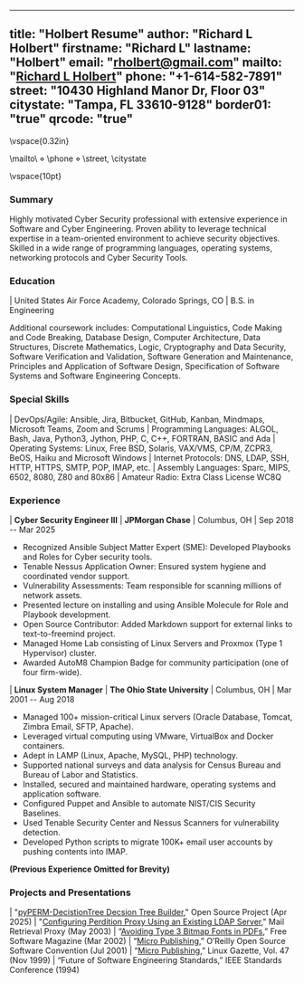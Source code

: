 ---
title: "Holbert Resume"
author: "Richard L Holbert"
firstname: "Richard L"
lastname: "Holbert"
email: "rholbert@gmail.com"
mailto: "[Richard L Holbert](rholbert@gmail.com)"
phone: "+1-614-582-7891"
street: "10430 Highland Manor Dr, Floor 03"
citystate: "Tampa, FL 33610-9128"
border01: "true"
qrcode: "true"
---

\vspace{0.32in}

\mailto\ $\diamond$ \phone$~$$\diamond$ \street\, \citystate

\vspace{10pt}

### Summary

Highly motivated Cyber Security professional with extensive experience in Software and Cyber Engineering.
Proven ability to leverage technical expertise in a team-oriented environment to achieve security objectives.
Skilled in a wide range of programming languages, operating systems, networking protocols and Cyber Security Tools.

### Education

| United States Air Force Academy, Colorado Springs, CO
| B.S. in Engineering

Additional coursework includes: Computational Linguistics, Code Making and Code Breaking, Database Design,
Computer Architecture, Data Structures, Discrete Mathematics, Logic, Cryptography and Data Security,
Software Verification and Validation, Software Generation and Maintenance, Principles and Application of Software
Design, Specification of Software Systems and Software Engineering Concepts.

### Special Skills

| DevOps/Agile: Ansible, Jira, Bitbucket, GitHub, Kanban, Mindmaps, Microsoft Teams, Zoom and Scrums
| Programming Languages: ALGOL, Bash, Java, Python3, Jython, PHP, C, C++, FORTRAN, BASIC and Ada
| Operating Systems: Linux, Free BSD, Solaris, VAX/VMS, CP/M, ZCPR3, BeOS, Haiku and Microsoft Windows
| Internet Protocols: DNS, LDAP, SSH, HTTP, HTTPS, SMTP, POP, IMAP, etc.
| Assembly Languages: Sparc, MIPS, 6502, 8080, Z80 and 80x86
| Amateur Radio: Extra Class License WC8Q

### Experience

| **Cyber Security Engineer III** | **JPMorgan Chase** | Columbus, OH | Sep 2018 -- Mar 2025

* Recognized Ansible Subject Matter Expert (SME): Developed Playbooks and Roles for Cyber security tools.
* Tenable Nessus Application Owner: Ensured system hygiene and coordinated vendor support.
* Vulnerability Assessments: Team responsible for scanning millions of network assets.
* Presented lecture on installing and using Ansible Molecule for Role and Playbook development.
* Open Source Contributor: Added Markdown support for external links to text-to-freemind project.
* Managed Home Lab consisting of Linux Servers and Proxmox (Type 1 Hypervisor) cluster.
* Awarded AutoM8 Champion Badge for community participation (one of four firm-wide).

| **Linux System Manager**  |  **The Ohio State University** | Columbus, OH | Mar 2001 -- Aug 2018

* Managed 100+ mission-critical Linux servers (Oracle Database, Tomcat, Zimbra Email, SFTP, Apache).
* Leveraged virtual computing using VMware, VirtualBox and Docker containers.
* Adept in LAMP (Linux, Apache, MySQL, PHP) technology.
* Supported national surveys and data analysis for Census Bureau and Bureau of Labor and Statistics.
* Installed, secured and maintained hardware, operating systems and application software.
* Configured Puppet and Ansible to automate NIST/CIS Security Baselines.
* Used Tenable Security Center and Nessus Scanners for vulnerability detection.
* Developed Python scripts to migrate 100K+ email user accounts by pushing contents into IMAP.

**(Previous Experience Omitted for Brevity)**

### Projects and Presentations

| "[pyPERM-DecistionTree Decsion Tree Builder](https://github.com/buckeye43210/pyPERM-DecisionTree)," Open Source Project (Apr 2025)
| "[Configuring Perdition Proxy Using an Existing LDAP Server](http://horms.net/projects/perdition/docs/perdition_ldap.pdf)," Mail Retrieval Proxy (May 2003)
| “[Avoiding Type 3 Bitmap Fonts in PDFs](http://www.free-soft.org/FSM/english/issue03/rick.pdf),” Free Software Magazine (Mar 2002)
| “[Micro Publishing](http://conferences.oreillynet.com/cs/os2001/view/e_sess/1483),” O’Reilly Open Source Software Convention (Jul 2001)
| “[Micro Publishing](https://web.archive.org/web/20070209105925/http://www.linuxgazette.net/issue47/nielsen.html),” Linux Gazette, Vol. 47 (Nov 1999)
| “Future of Software Engineering Standards,” IEEE Standards Conference (1994)

